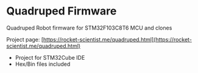 # Quadruped Firmware

Quadruped Robot firmware for STM32F103C8T6 MCU and clones

Project page: [https://rocket-scientist.me/quadruped.html](https://rocket-scientist.me/quadruped.html)

- Project for STM32Cube IDE
- Hex/Bin files included